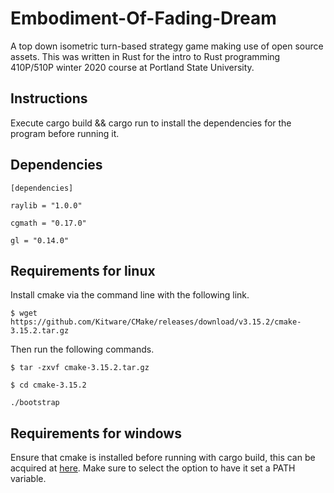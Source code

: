 # Embodiment-Of-Fading-Dream

A top down isometric turn-based strategy game making use of open source assets. This was written in Rust for the intro to Rust programming 410P/510P winter 2020 course at Portland State University.
## Instructions
 Execute cargo build && cargo run to install the dependencies for the program before running it.
## Dependencies
```
[dependencies]
```

```
raylib = "1.0.0"
```

```
cgmath = "0.17.0"
```

```
gl = "0.14.0"
```

## Requirements for linux
Install cmake via the command line with the following link.

```
$ wget https://github.com/Kitware/CMake/releases/download/v3.15.2/cmake-3.15.2.tar.gz
```
Then run the following commands.

```
$ tar -zxvf cmake-3.15.2.tar.gz
```

```
$ cd cmake-3.15.2
```

```
./bootstrap
```
## Requirements for windows

Ensure that cmake is installed before running with cargo build, this can be acquired at [here](https://cmake.org/download/). Make sure to select the option to have it set a PATH variable.